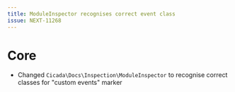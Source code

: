 ```yaml
---
title: ModuleInspector recognises correct event class
issue: NEXT-11268
---
```

# Core
*  Changed `Cicada\Docs\Inspection\ModuleInspector` to recognise correct classes for "custom events" marker
